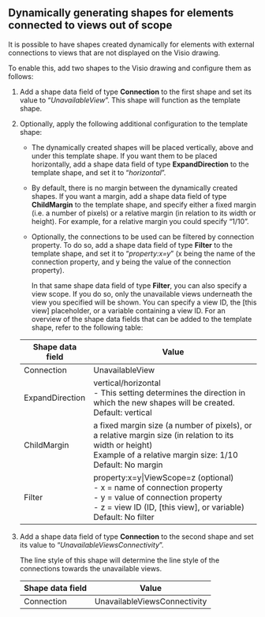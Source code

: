## Dynamically generating shapes for elements connected to views out of scope

It is possible to have shapes created dynamically for elements with external connections to views that are not displayed on the Visio drawing.

To enable this, add two shapes to the Visio drawing and configure them as follows:

1. Add a shape data field of type **Connection** to the first shape and set its value to “*UnavailableView*”. This shape will function as the template shape.

2. Optionally, apply the following additional configuration to the template shape:

    - The dynamically created shapes will be placed vertically, above and under this template shape. If you want them to be placed horizontally, add a shape data field of type **ExpandDirection** to the template shape, and set it to “*horizontal*”.

    - By default, there is no margin between the dynamically created shapes. If you want a margin, add a shape data field of type **ChildMargin** to the template shape, and specify either a fixed margin (i.e. a number of pixels) or a relative margin (in relation to its width or height). For example, for a relative margin you could specify “1/10”.

    - Optionally, the connections to be used can be filtered by connection property. To do so, add a shape data field of type **Filter** to the template shape, and set it to “*property:x=y*” (x being the name of the connection property, and y being the value of the connection property).

        In that same shape data field of type **Filter**, you can also specify a view scope. If you do so, only the unavailable views underneath the view you specified will be shown. You can specify a view ID, the \[this view\] placeholder, or a variable containing a view ID.     For an overview of the shape data fields that can be added to the template shape, refer to the following table:

    | Shape data field | Value                                                                                                                                                                                                                                                                                                                                                                                       |
    |--------------------|---------------------------------------------------------------------------------------------------------------------------------------------------------------------------------------------------------------------------------------------------------------------------------------------------------------------------------------------------------------------------------------------|
    | Connection         | UnavailableView                                                                                                                                                                                                                                                                                                                                                                             |
    | ExpandDirection    | vertical/horizontal<br> -  This setting determines the direction in which the new shapes will be created.<br> Default: vertical                                                                                                                                                                                              |
    | ChildMargin        | a fixed margin size (a number of pixels), or a relative margin size (in relation to its width or height)<br> Example of a relative margin size: 1/10<br> Default: No margin                                                                                                                                                                                                                 |
    | Filter             | property:x=y\|ViewScope=z (optional)<br> -  x = name of connection property<br> -  y = value of connection property<br> -  z = view ID (ID, \[this view\], or variable)<br> Default: No filter |

3. Add a shape data field of type **Connection** to the second shape and set its value to “*UnavailableViewsConnectivity*”.

    The line style of this shape will determine the line style of the connections towards the unavailable views.

    | Shape data field | Value                        |
    |--------------------|------------------------------|
    | Connection         | UnavailableViewsConnectivity |
